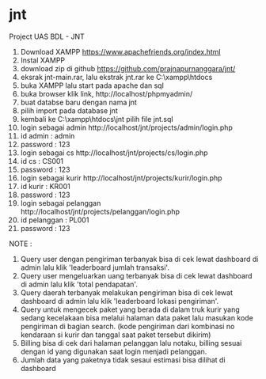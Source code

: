# jnt
Project UAS BDL - JNT

1. Download XAMPP https://www.apachefriends.org/index.html
2. Instal XAMPP
3. download zip di github https://github.com/prajnapurnanggara/jnt/
4. eksrak jnt-main.rar, lalu ekstrak jnt.rar ke C:\xampp\htdocs
5. buka XAMPP lalu start pada apache dan sql
6. buka browser klik link, http://localhost/phpmyadmin/
7. buat databse baru dengan nama jnt
8. pilih import pada database jnt
9. kembali ke C:\xampp\htdocs\jnt pilih file jnt.sql
10. login sebagai admin http://localhost/jnt/projects/admin/login.php
11. id admin : admin
12. password : 123
13. login sebagai cs http://localhost/jnt/projects/cs/login.php
14. id cs : CS001
15. password : 123
16. login sebagai kurir http://localhost/jnt/projects/kurir/login.php
17. id kurir : KR001
18. password : 123
19. login sebagai pelanggan http://localhost/jnt/projects/pelanggan/login.php
20. id pelanggan : PL001
21. password : 123


NOTE :
1. Query user dengan pengiriman terbanyak bisa di cek lewat dashboard di admin lalu klik 'leaderboard jumlah transaksi'.
2. Query user mengeluarkan uang terbanyak bisa di cek lewat dashboard di admin lalu klik 'total pendapatan'.
3. Query daerah terbanyak melakukan pengiriman bisa di cek lewat dashboard di admin lalu klik 'leaderboard lokasi pengiriman'.
4. Query untuk mengecek paket yang berada di dalam truk kurir yang sedang kecelakaan bisa melalui halaman data paket lalu masukan kode pengiriman di bagian search.
(kode pengiriman dari kombinasi no kendaraan si kurir dan tanggal saat paket tersebut dikirim)
5. Billing bisa di cek dari halaman pelanggan lalu notaku, billing sesuai dengan id yang digunakan saat login menjadi pelanggan.
6. Jumlah data yang paketnya tidak sesaui estimasi bisa dilihat di dashboard
